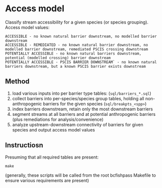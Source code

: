 # Access model

Classify stream accessibility for a given species (or species grouping). Access model values:

```
ACCESSIBLE - no known natural barrier downstream, no modelled barrier downstream
ACCESSIBLE - REMEDIATED - no known natural barrier downstream, no modelled barrier downstream, remediated PSCIS crossing downstream
POTENTIALLY ACCESSIBLE - no known natural barriers downstream, potential (modelled crossing) barrier downstream
POTENTIALLY ACCESSIBLE - PSCIS BARRIER DOWNSTREAM` - no known natural barriers downstream, but a known PSCIS barrier exists downstream
```

## Method

1. load various inputs into per barrier type tables: (`sql/barriers_*.sql`)
2. collect barriers into per-species/species group tables, holding all non-anthropogenic barriers for the given species (`sql/breakpts_<spp>`)
3. index barriers downstream, retain only the most downstream barriers
4. segment streams at all barriers and at potential anthropogenic barriers (plus remediations for analysis/convenience)
5. analyze upstream-downstream connectivity of barriers for given species and output access model values

## Instructiosn

Presuming that all required tables are present:

    make

(generally, these scripts will be called from the root bcfishpass Makefile to ensure various requirements are present)
